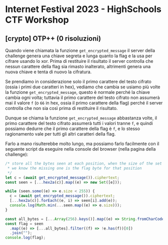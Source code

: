 # Internet Festival 2023 - HighSchools CTF Workshop

## [crypto] OTP++ (0 risoluzioni)

Quando viene chiamata la funzione `get_encrypted_message` il server della challenge genera una chiave segreta e lunga quanto la flag e la usa per cifrare usando lo xor. Prima di restituire il risultato il server controlla che nessun carattere della flag sia rimasto inalterato, altrimenti genera una nuova chiave e tenta di nuovo la cifratura.

Se prendiamo in considerazione solo il primo carattere del testo cifrato (ossia i primi due caratteri in hex), vediamo che cambia se usiamo più volte la funzione `get_encrypted_message`, questo è normale perché la chiave cambia ogni volta; tuttavia il primo carattere del testo cifrato non assumerà mai il valore `f` (o `66` in hex, ossia il primo carattere della flag) perché il server controlla che non sia così prima di restituire il risultato.

Dunque se chiama la funzione `get_encrypted_message` abbastanza volte, il primo carattere del testo cifrato assumerà tutti i valori tranne `f`, e quindi possiamo dedurre che il primo carattere della flag è `f`, e lo stesso ragionamento vale per tutti gli altri caratteri della flag.

Farlo a mano risulterebbe molto lungo, ma possiamo farlo facilmente con il seguente script da eseguire nella console del browser (nella pagina della challenge):

```js
/* store all the bytes seen at each position, when the size of the set is 255,
 * we know the missing one is the flag byte for that position
 */
let c = (await get_encrypted_message()).ciphertext;
const seen = [...hex2a(c)].map((e) => new Set([e]));

while (seen.some((e) => e.size < 255)) {
  c = (await get_encrypted_message()).ciphertext;
  [...hex2a(c)].forEach((e, i) => seen[i].add(e));
  console.log(Math.min(...seen.map((e) => e.size)));
}

const all_bytes = [...Array(256).keys()].map((e) => String.fromCharCode(e));
const flag = seen
  .map((e) => [...all_bytes].filter((f) => !e.has(f))[0])
  .join("");
console.log(flag);
```
